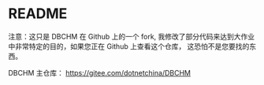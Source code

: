 # README

注意：这只是 DBCHM 在 Github 上的一个 fork, 我修改了部分代码来达到大作业中非常特定的目的，如果您正在 Github 上查看这个仓库， 这恐怕不是您要找的东西。


DBCHM 主仓库： https://gitee.com/dotnetchina/DBCHM
